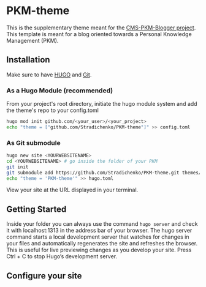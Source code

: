 # PKM-theme
This is the supplementary theme meant for the [CMS-PKM-Blogger project](https://github.com/Stradichenko/PKM-Blogger/tree/main). This template is meant for a blog oriented towards a Personal Knowledge Management (PKM). 

## Installation
Make sure to have [HUGO](https://gohugo.io/installation/) and [Git](https://git-scm.com/book/en/v2/Getting-Started-Installing-Git).

### As a Hugo Module (recommended)
From your project's root directory, initiate the hugo module system and add the theme's repo to your config.toml
```bash
hugo mod init github.com/<your_user>/<your_project>
echo "theme = ["github.com/Stradichenko/PKM-theme"]" >> config.toml
```

### As Git submodule
```bash
hugo new site <YOURWEBSITENAME>
cd <YOURWEBSITENAME> # go inside the folder of your PKM
git init
git submodule add https://github.com/Stradichenko/PKM-theme.git themes/PKM-theme
echo "theme = 'PKM-theme'" >> hugo.toml
```


View your site at the URL displayed in your terminal. 



## Getting Started
Inside your <YOURWEBSITENAME> folder you can always use the command `hugo server` and check it with localhost:1313 in the address bar of your browser. The hugo server command starts a local development server that watches for changes in your files and automatically regenerates the site and refreshes the browser. This is useful for live previewing changes as you develop your site. Press Ctrl + C to stop Hugo’s development server.

## Configure your site

